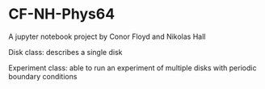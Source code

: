 # CF-NH-Phys64
A jupyter notebook project by Conor Floyd and Nikolas Hall


Disk class: describes a single disk

Experiment class: able to run an experiment of multiple disks with periodic boundary conditions

